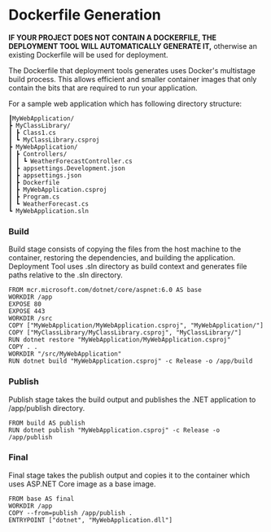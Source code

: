 # Dockerfile Generation

**IF YOUR PROJECT DOES NOT CONTAIN A DOCKERFILE, THE DEPLOYMENT TOOL WILL AUTOMATICALLY GENERATE IT,** otherwise an existing Dockerfile will be used for deployment.

The Dockerfile that deployment tools generates uses Docker's multistage build process. This allows efficient and smaller container images that only contain the bits that are required to run your application.

For a sample web application which has following directory structure:

    ┃MyWebApplication/
    ┣ MyClassLibrary/
    ┃ ┣ Class1.cs
    ┃ ┗ MyClassLibrary.csproj
    ┣ MyWebApplication/
    ┃ ┣ Controllers/
    ┃ ┃ ┗ WeatherForecastController.cs
    ┃ ┣ appsettings.Development.json
    ┃ ┣ appsettings.json
    ┃ ┣ Dockerfile
    ┃ ┣ MyWebApplication.csproj
    ┃ ┣ Program.cs
    ┃ ┗ WeatherForecast.cs
    ┗ MyWebApplication.sln

### Build

Build stage consists of copying the files from the host machine to the container, restoring the dependencies, and building the application. Deployment Tool uses .sln directory as build context and generates file paths relative to the .sln directory.

    FROM mcr.microsoft.com/dotnet/core/aspnet:6.0 AS base
    WORKDIR /app
    EXPOSE 80
    EXPOSE 443
    WORKDIR /src
    COPY ["MyWebApplication/MyWebApplication.csproj", "MyWebApplication/"]
    COPY ["MyClassLibrary/MyClassLibrary.csproj", "MyClassLibrary/"]
    RUN dotnet restore "MyWebApplication/MyWebApplication.csproj"
    COPY . .
    WORKDIR "/src/MyWebApplication"
    RUN dotnet build "MyWebApplication.csproj" -c Release -o /app/build

### Publish

Publish stage takes the build output and publishes the .NET application to /app/publish directory.

    FROM build AS publish
    RUN dotnet publish "MyWebApplication.csproj" -c Release -o /app/publish

### Final

Final stage takes the publish output and copies it to the container which uses ASP.NET Core image as a base image.

    FROM base AS final
    WORKDIR /app
    COPY --from=publish /app/publish .
    ENTRYPOINT ["dotnet", "MyWebApplication.dll"]
